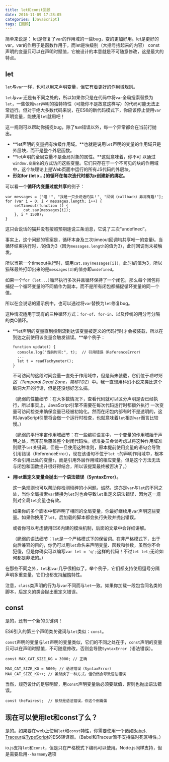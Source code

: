 ```yaml
---
title: let和const回顾
date: 2016-11-09 17:28:05
categories: [JavaScript]
tags: [回顾]
---
```


简单来说是： let是修复了var的作用域的一些bug，变的更加好用。let是更好的var。var的作用于是函数作用于，而let是块级别（大括号括起来的内容）
const声明的变量只可以在声明时赋值，它被设计的本意就是不可随意修改，这是最大的特点。

<!--more-->

## let

`let`与`var`一样，也可以用来声明变量，但它有着更好的作用域规则。

`let`与`var`还是有不同之处的，所以如果你只是在代码中将`var`全局搜索替换为`let`，一些依赖`var`声明的独特特性（可能你不是故意这样写）的代码可能无法正常运行。但对于绝大多数代码来说，在ES6的新代码模式下，你应该停止使用`var`声明变量，能使用`let`就用吧！

这一规则可以帮助你捕捉bug，除了`NaN`错误以外，每一个异常都会在当前行抛出。

- **let声明的变量拥有块级作用域。**也就是说用`let`声明的变量的作用域只是外层块，而不是整个外层函数。
- **let声明的全局变量不是全局对象的属性。**这就意味着，你不可 以通过`window.变量名`的方式访问这些变量。它们只存在于一个不可见的块的作用域中，这个块理论上是Web页面中运行的所有JS代码的外层块。
- **形如for (let x...)的循环在每次迭代时都为x创建新的绑定。**

可以看一个**循环内变量过度共享**的例子：

```
var messages = ["喵！", "我是一只会说话的猫！", "回调（callback）非常有趣!"];
for (var i = 0; i < messages.length; i++) {
	setTimeout(function () {
		cat.say(messages[i]);
	}, i * 1500);
}
```

这只会说话的猫并没有按照预期连说三条消息，它说了三次“undefined”。

事实上，这个问题的答案是，循环本身及三次timeout回调均共享唯一的变量*i*。当循环结束执行时，*i*的值为3（因为`messages.length`的值为3），此时回调尚未被触发。

所以当第一个timeout执行时，调用`cat.say(messages[i])`，此时i的值为3，所以猫咪最终打印出来的是`messages[3]`的值亦即`undefined`。

如果一个`for (let...)`循环执行多次并且循环保持了一个闭包，那么每个闭包将捕捉一个循环变量的不同值作为副本，而不是所有闭包都捕捉循环变量的同一个值。

所以在会说话的猫示例中，也可以通过将`var`替换为`let`修复bug。

这种情况适用于现有的三种循环方式：`for-of`、`for-in`、以及传统的用分号分隔的类C循环。

- **let声明的变量直到控制流到达该变量被定义的代码行时才会被装载，所以在到达之前使用该变量会触发错误。**举个例子：

  ```
  function update() {
  	console.log("当前时间:", t);  // 引用错误（ReferenceError）
  	...
  	let t = readTachymeter();
  }
  ```

  不可访问的这段时间变量一直处于作用域中，但是尚未装载，它们位于*临时死区（Temporal Dead Zone，简称TDZ*）中。我一直想用科幻小说来类比这个脑洞大开的行话，但是还没想好怎么搞。

  （脆弱的性能细节：在大多数情况下，查看代码就可以区分声明是否已经执行，所以事实上，JavaScript引擎不需要在每次代码运行时都额外执行 一次变量可访问检查来确保变量已经被初始化。然而在闭包内部有时不是透明的，这时JavaScript引擎将会做一个运行时检查，也就意味着`let`相对`var`而言比较慢。）

  （脆弱的平行宇宙作用域细节：在一些编程语言中，一个变量的作用域始于声明之处，而非前后覆盖整个封闭代码块。标准委员会曾考虑过将这种作用域准则赋予`let`关键词，但是一旦使用这种准则，原本提前使用变量的语句会导致引用错误（ReferenceError），现在该语句不位于`let t`的声明作用域中，根本不会引用此处的变量`t`，而是引用外层作用域的相应变量。但是这个方法无法与闭包和函数提升很好得结合，所以该提案最终被否决了。）

- **用let重定义变量会抛出一个语法错误（SyntaxError）。**

  这一条规则也可以帮助你检测琐碎的小问题。诚然，这亦是`var`与`let`的不同之处，当你全局搜索`var`替换为`let`时也会导致`let`重定义语法错误，因为这一规则对全局`let`变量也有效。

  如果你的多个脚本中都声明了相同的全局变量，你最好继续用`var`声明这些变量。如果你换用了`let`，后加载的脚本都会执行失败并抛出错误。

  或者你可以考虑使用ES6内建的模块机制，后面的文章中会详细讲解。

  （脆弱的语法细节：`let`是一个严格模式下的保留词。在非严格模式下，出于向后兼容的目的，你仍可以用`let`命名来声明变量、函数和参数，虽然你不会犯傻，但是你确实可以编写`var let = 'q';`这样的代码！不过`let let;`无论如何都是非法的。）

在那些不同之外，`let`和`var`几乎很相似了。举个例子，它们都支持使用逗号分隔声明多重变量，它们也都支持[解构](http://www.infoq.com/cn/articles/es6-in-depth-destructuring)特性。

注意，`class`类声明的行为与`var`不同而与`let`一致。如果你加载一段包含同名类的脚本，后定义的类会抛出重定义错误。

## const

是的，还有一个新的关键词！

ES6引入的第三个声明类关键词与`let`类似：`const`。

`const`声明的变量与`let`声明的变量类似，它们的不同之处在于，`const`声明的变量只可以在声明时赋值，不可随意修改，否则会导致`SyntaxError`（语法错误）。

```
const MAX_CAT_SIZE_KG = 3000; // 正确

MAX_CAT_SIZE_KG = 5000; // 语法错误（SyntaxError）
MAX_CAT_SIZE_KG++; // 虽然换了一种方式，但仍然会导致语法错误
```

当然，规范设计的足够明智，用`const`声明变量后必须要赋值，否则也抛出语法错误。

```
const theFairest;  // 依然是语法错误，你这个倒霉蛋
```

## 现在可以使用let和const了么？

是的。如果要在web上使用`let`和`const`特性，你需要使用一个诸如[Babel](http://babeljs.io/)、[Traceur](https://github.com/google/traceur-compiler#what-is-traceur)或[TypeScript](http://www.typescriptlang.org/)的ES6转译器。（Babel和Traceur暂不支持临时死区特性。）

io.js支持`let`和`const`，但是只在严格模式下编码可以使用。Node.js同样支持，但是需要启用`--harmony`选项